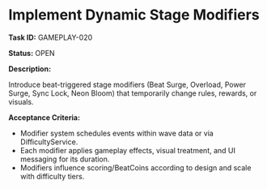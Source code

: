 # Implement Dynamic Stage Modifiers

**Task ID:** GAMEPLAY-020

**Status:** OPEN

**Description:**

Introduce beat-triggered stage modifiers (Beat Surge, Overload, Power Surge, Sync Lock, Neon Bloom) that temporarily change rules, rewards, or visuals.

**Acceptance Criteria:**

- Modifier system schedules events within wave data or via DifficultyService.
- Each modifier applies gameplay effects, visual treatment, and UI messaging for its duration.
- Modifiers influence scoring/BeatCoins according to design and scale with difficulty tiers.
